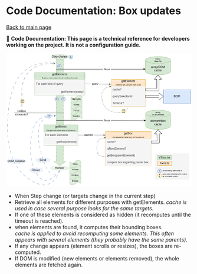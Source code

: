 # Code Documentation: Box updates

[Back to main page](./main.md)

:wrench: **Code Documentation: This page is a technical reference for developers working on the project. It is not a configuration guide.**

![workflow](./images/workflow-box-update.drawio.png)

* When Step change (or targets change in the current step)
* Retrieve all elements for different purposes with getElements.
_cache is used in case several purpose looks for the same targets._
* If one of these elements is considered as hidden (it recomputes until the timeout is reached).
* when elements are found, it computes their bounding boxes.<br>
_cache is applied to avoid recomputing some elements. This often appears with several elements (they probably have the same parents)._
* If any change appears (element scrolls or resizes), the boxes are re-computed.
* If DOM is modified (new elements or elements removed), the whole elements are fetched again.
